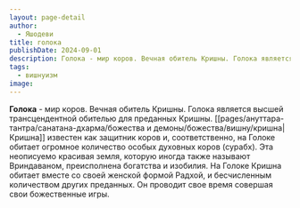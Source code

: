 ```yaml
---
layout: page-detail
author:
  - Яшодеви
title: голока
publishDate: 2024-09-01
description: Голока - мир коров. Вечная обитель Кришны. Голока является высшей трансцендентной обителью для преданных Кришны. Кришна известен как защитник коров и, соответственно, на Голоке обитает огромное количество особых духовных коров (сурабх).
tags:
  - вишнуизм
image:
---
```

**Голока** - мир коров. Вечная обитель Кришны. Голока является высшей трансцендентной обителью для преданных Кришны. [[pages/ануттара-тантра/санатана-дхарма/божества и демоны/божества/вишну/кришна|Кришна]] известен как защитник коров и, соответственно, на Голоке обитает огромное количество особых духовных коров (сурабх). Эта неописуемо красивая земля, которую иногда также называют Вриндаваном, преисполнена богатства и изобилия. На Голоке Кришна обитает вместе со своей женской формой Радхой, и бесчисленным количеством других преданных. Он проводит свое время совершая свои божественные игры.

